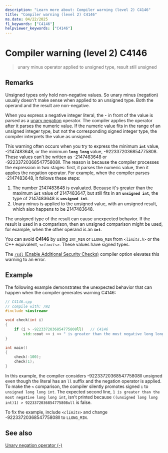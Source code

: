 ```yaml
---
description: "Learn more about: Compiler warning (level 2) C4146"
title: "Compiler warning (level 2) C4146"
ms.date: 04/22/2025
f1_keywords: ["C4146"]
helpviewer_keywords: ["C4146"]
---
```

# Compiler warning (level 2) C4146

> unary minus operator applied to unsigned type, result still unsigned

## Remarks

Unsigned types only hold non-negative values. So unary minus (negation) usually doesn't make sense when applied to an unsigned type. Both the operand and the result are non-negative.

When you express a negative integer literal, the **`-`** in front of the value is parsed as a [unary negation](../../cpp/unary-plus-and-negation-operators-plus-and.md) operator. The compiler applies the operator after it parses the numeric value. If the numeric value fits in the range of an unsigned integer type, but not the corresponding signed integer type, the compiler interprets the value as unsigned.

This warning often occurs when you try to express the minimum **`int`** value, -2147483648, or the minimum **`long long`** value, -9223372036854775808. These values can't be written as -2147483648 or -9223372036854775808ll. The reason is because the compiler processes the expression in two stages: first, it parses the numeric value, then it applies the negation operator. For example, when the compiler parses -2147483648, it follows these steps:

1. The number 2147483648 is evaluated. Because it's greater than the maximum **`int`** value of 2147483647, but still fits in an **`unsigned int`**, the type of 2147483648 is **`unsigned int`**.
1. Unary minus is applied to the unsigned value, with an unsigned result, which also happens to be 2147483648.

The unsigned type of the result can cause unexpected behavior. If the result is used in a comparison, then an unsigned comparison might be used, for example, when the other operand is an **`int`**.

You can avoid **C4146** by using `INT_MIN` or `LLONG_MIN` from *`<limits.h>`* or the C++ equivalent, *`<climits>`*. These values have signed types.

The [`/sdl` (Enable Additional Security Checks)](../../build/reference/sdl-enable-additional-security-checks.md) compiler option elevates this warning to an error.

## Example

The following example demonstrates the unexpected behavior that can happen when the compiler generates warning C4146:

```cpp
// C4146.cpp
// compile with: /W2
#include <iostream>

void check(int i)
{
    if (i > -9223372036854775808ll)   // C4146
        std::cout << i << " is greater than the most negative long long int.\n";
}

int main()
{
    check(-100);
    check(1);
}
```

In this example, the compiler considers -9223372036854775808ll unsigned even though the literal has an `ll` suffix and the negation operator is applied. To make the `<` comparison, the compiler silently promotes signed `i` to `unsigned long long int`. The expected second line, `1 is greater than the most negative long long int`, isn't printed because `((unsigned long long int)1) > 9223372036854775808ull` is false.

To fix the example, include *`<climits>`* and change -9223372036854775808ll to `LLONG_MIN`.

## See also

[Unary negation operator (-)](../../cpp/unary-plus-and-negation-operators-plus-and.md)
